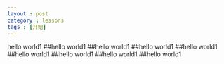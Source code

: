 ```yaml
---
layout : post
category : lessons
tags : [开始]
---
```


hello world1
##hello world1
##hello world1
##hello world1
##hello world1
##hello world1
##hello world1
##hello world1
##hello world1
